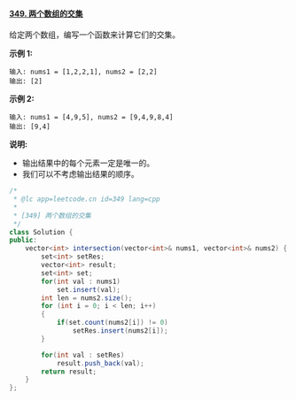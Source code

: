 #### [349. 两个数组的交集](https://leetcode-cn.com/problems/intersection-of-two-arrays/)

给定两个数组，编写一个函数来计算它们的交集。

**示例 1:**

```
输入: nums1 = [1,2,2,1], nums2 = [2,2]
输出: [2]
```

**示例 2:**

```
输入: nums1 = [4,9,5], nums2 = [9,4,9,8,4]
输出: [9,4]
```

**说明:**

- 输出结果中的每个元素一定是唯一的。
- 我们可以不考虑输出结果的顺序。



```java
/*
 * @lc app=leetcode.cn id=349 lang=cpp
 *
 * [349] 两个数组的交集
 */
class Solution {
public:
    vector<int> intersection(vector<int>& nums1, vector<int>& nums2) {
        set<int> setRes;
        vector<int> result;
        set<int> set;
        for(int val : nums1)
            set.insert(val);
        int len = nums2.size();
        for (int i = 0; i < len; i++)
        {
            if(set.count(nums2[i]) != 0)
                setRes.insert(nums2[i]);
        }

        for(int val : setRes)
            result.push_back(val);
        return result;
    }
};
```

